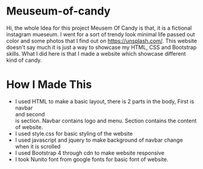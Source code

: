 # Meuseum-of-candy
Hi, the whole Idea for this project Meusem Of Candy is that, it is a fictional instagram mueseum.
I went for a sort of trendy look minimal life passed out color and some photos that I find out on https://unsplash.com/. This website doesn't say much it is just a way to showcase my HTML, CSS and Bootstrap skills.
What I did here is that I made a website which showcase different kind of candy.
# How I Made This
* I used HTML to make a basic layout, there is 2 parts in the body, First is navbar <nav> and second <section> is section. Navbar contains logo and menu. Section contains the content of website.
* I used style.css for basic styling of the website
* I used javascript and jquery to make background of navbar change when it is scrolled
* I used Bootstrap 4 through cdn to make website responsive
* I took Nunito font from google fonts for basic font of website.

